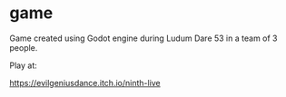 # game

Game created using Godot engine during Ludum Dare 53 in a team of 3 people.

Play at:

https://evilgeniusdance.itch.io/ninth-live
